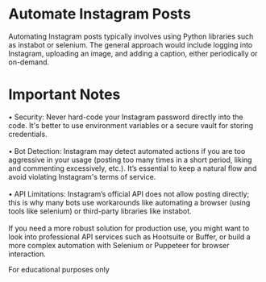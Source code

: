 # Automate Instagram Posts
Automating Instagram posts typically involves using Python libraries such as instabot or selenium. The general approach would include logging into Instagram, uploading an image, and adding a caption, either periodically or on-demand.

# Important Notes
•	Security: Never hard-code your Instagram password directly into the code. It's better to use environment variables or a secure vault for storing credentials. <br/> <br/>
•	Bot Detection: Instagram may detect automated actions if you are too aggressive in your usage (posting too many times in a short period, liking and commenting excessively, etc.). It’s essential to keep a natural flow and avoid violating Instagram's terms of service. <br/> <br/>
•	API Limitations: Instagram’s official API does not allow posting directly; this is why many bots use workarounds like automating a browser (using tools like selenium) or third-party libraries like instabot. <br/> <br/>
If you need a more robust solution for production use, you might want to look into professional API services such as Hootsuite or Buffer, or build a more complex automation with Selenium or Puppeteer for browser interaction. <br/>

For educational purposes only
